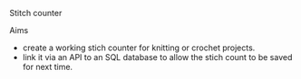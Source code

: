 Stitch counter

Aims

- create a working stich counter for knitting or crochet projects.
- link it via an API to an SQL database to allow the stich count to be saved for next time. 
